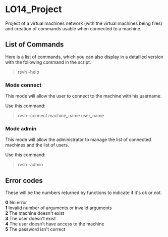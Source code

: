 # LO14_Project

Project of a virtual machines network (with the virtual machines being files) and creation of commands usable when connected to a machine.

## List of Commands

Here is a list of commands, which you can also display in a detailled version with the following command in the script.

> rsvh -help

### Mode connect

This mode will allow the user to connect to the machine with his username.

Use this command:

> rvsh -connect machine_name user_name

### Mode admin

This mode will allow the administrator to manage the list of connected machines and the list of users.

Use this command:

> rvsh -admin

## Error codes

These will be the numbers returned by functions to indicate if it's ok or not.

**0** No error  
**1** Invalid number of arguments or invalid arguments  
**2** The machine doesn't exist  
**3** The user doesn't exist  
**4** The user doesn't have access to the machine  
**5** The password isn't correct  
